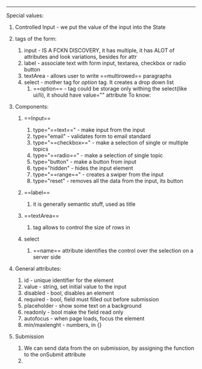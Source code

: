 ***
Special values:
1. Controlled Input - we put the value of the input into the State
2. tags of the form:
	1. input - IS A FCKN DISCOVERY, it has multiple, it has ALOT of attributes and look variations, besides for attr
	2. label - associate text with form input, textarea, checkbox or radio button
	3. textArea - allows user to write ==multirowed== paragraphs 
	4. select - mother tag for *option* tag. It creates a drop down list 
		1. ==option== - tag could be storage only withing the select(like ui/li), it should have value="" attribute
To know:
1. Components:
	1. ==Input==
		1. type="==text==" - make input from the input
		2. type="email" - validates form to email standard  
		3. type="==checkbox==" - make a selection of single or multiple topics
		4. type="==radio==" - make a selection of single topic
		5. type="button" - make a button from input
		6. type="hidden" - hides the input element 
		7. type="==range==" - creates a swiper from the input
		8. type="reset" - removes all the data from the input, its button
 
	2. ==label==
		1. it is generally semantic stuff, used as title 
	3. ==textArea==
		1. tag allows to control the size of rows in
	4. select
		1. ==name== attribute identifies the control over the selection on a server side 

2. General attributes:
	1. id - unique identifier for the element 
	2. value - string, set initial value to the input 
	3. disabled - bool, disables an element 
	4. required - bool, field must filled out before submission 
	5. placeholder - show some text on a background 
	6. readonly - bool make the field read only 
	7. autofocus - when page loads, focus the element 
	8. min/maxlenght - numbers, in {}

3. Submission
	1. We can send data from the on submission, by assigning the function to the onSubmit attribute 
	2. 